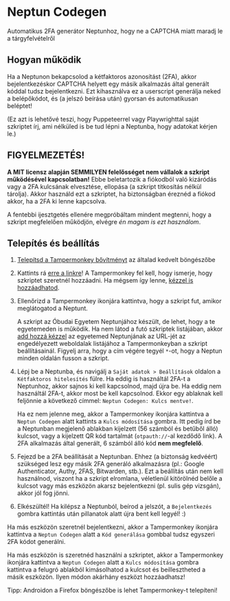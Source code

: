 # Neptun Codegen

Automatikus 2FA generátor Neptunhoz, hogy ne a CAPTCHA miatt maradj le a tárgyfelvételről

## Hogyan működik

Ha a Neptunon bekapcsolod a kétfaktoros azonosítást (2FA), akkor bejelentkezéskor CAPTCHA helyett egy másik alkalmazás által generált kóddal tudsz bejelentkezni. Ezt kihasználva ez a userscript generálja neked a belépőkódot, és (a jelszó beírása után) gyorsan és automatikusan beléptet!

(Ez azt is lehetővé teszi, hogy Puppeteerrel vagy Playwrighttal saját szkriptet írj, ami nélküled is be tud lépni a Neptunba, hogy adatokat kérjen le.)

## FIGYELMEZETÉS!

**A MIT licensz alapján SEMMILYEN felelősséget nem vállalok a szkript működésével kapcsolatban!** Ebbe beletartozik a fiókodból való kizáródás vagy a 2FA kulcsának elvesztése, ellopása (a szkript titkosítás nélkül tárolja). Akkor használd ezt a szkriptet, ha biztonságban éreznéd a fiókod akkor, ha a 2FA ki lenne kapcsolva.

A fentebbi ijesztgetés ellenére megpróbáltam mindent megtenni, hogy a szkript megfelelően működjön, elvégre *én magam is ezt használom*.

## Telepítés és beállítás

1. [Telepítsd a Tampermonkey bővítményt](https://www.tampermonkey.net/#download) az általad kedvelt böngészőbe
2. Kattints rá <a href="https://raw.githubusercontent.com/tamipes/neptun-codegen/main/userscript.user.js" target="_blank" >erre a linkre</a>! A Tampermonkey fel kell, hogy ismerje, hogy szkriptet szeretnél hozzáadni. Ha mégsem így lenne, [kézzel is hozzáadhatod](https://www.tampermonkey.net/faq.php#Q102).
3. Ellenőrizd a Tampermonkey ikonjára kattintva, hogy a szkript fut, amikor meglátogatod a Neptunt. 

    A szkript az Óbudai Egyetem Neptunjához készült, de lehet, hogy a te egyetemeden is működik. Ha nem látod a futó szkriptek listájában, akkor [add hozzá kézzel](https://www.tampermonkey.net/faq.php#Q103) az egyetemed Neptunjának az URL-jét az engedélyezett weboldalak listájához a Tampermonkeyban a szkript beállításainál. Figyelj arra, hogy a cím végére tegyél `*`-ot, hogy a Neptun minden oldalán fusson a szkript.
4. Lépj be a Neptunba, és navigálj a `Saját adatok > Beállítások` oldalon a `Kétfaktoros hitelesítés` fülre. Ha eddig is használtál 2FA-t a Neptunhoz, akkor sajnos ki kell kapcsolnod, majd újra be. Ha eddig nem használtál 2FA-t, akkor most be kell kapcsolnod. Ekkor egy ablaknak kell feljönnie a következő címmel: `Neptun Codegen: Kulcs mentve!`. 

    Ha ez nem jelenne meg, akkor a Tampermonkey ikonjára kattintva a `Neptun Codegen` alatt kattints a `Kulcs módosítása` gombra. Itt pedig írd be a Neptunban megjelenő ablakban kijelzett (56 számból és betűből álló) kulcsot, vagy a kijelzett QR kód tartalmát (`otpauth://`-al kezdődő link). A 2FA alkalmazás által generált, 6 számból álló kód **nem megfelelő**.

5. Fejezd be a 2FA beállítását a Neptunban. Ehhez (a biztonság kedvéért) szükséged lesz egy másik 2FA generáló alkalmazásra (pl.: Google Authenticator, Authy, 2FAS, Bitwarden, stb.). Ezt a beállítás után nem kell használnod, viszont ha a szkript elromlana, véletlenül kitörölnéd belőle a kulcsot vagy más eszközön akarsz bejelentkezni (pl. sulis gép vizsgán), akkor jól fog jönni.
6. Elkészültél! Ha kilépsz a Neptunból, beírod a jelszót, a `Bejelentkezés` gombra kattintás után pillanatok alatt újra bent kell legyél! :)

Ha más eszközön szeretnél bejelentkezni, akkor a Tampermonkey ikonjára kattintva a `Neptun Codegen` alatt a `Kód generálása` gombbal tudsz egyszeri 2FA kódot generálni.

Ha más eszközön is szeretnéd használni a szkriptet, akkor a Tampermonkey ikonjára kattintva a `Neptun Codegen` alatt a `Kulcs módosítása` gombra kattintva a felugró ablakból kimásolhatod a kulcsot és beillesztheted a másik eszközön. Ilyen módon akárhány eszközt hozzáadhatsz! 

Tipp: Androidon a Firefox böngészőbe is lehet Tampermonkey-t telepíteni!
